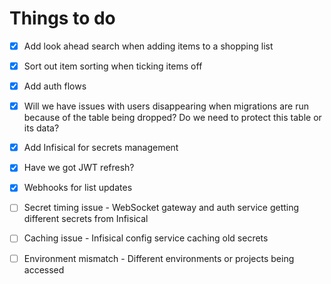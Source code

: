 # Things to do

- [x] Add look ahead search when adding items to a shopping list

- [x] Sort out item sorting when ticking items off

- [x] Add auth flows

- [x] Will we have issues with users disappearing when migrations are run because of the table being dropped? Do we need to protect this table or its data?

- [x] Add Infisical for secrets management

- [x] Have we got JWT refresh?

- [x] Webhooks for list updates

- [ ] Secret timing issue - WebSocket gateway and auth service getting different secrets from Infisical
- [ ] Caching issue - Infisical config service caching old secrets
- [ ] Environment mismatch - Different environments or projects being accessed
